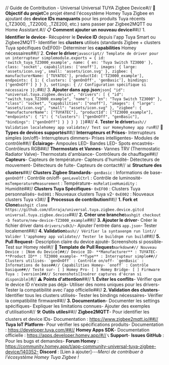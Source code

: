// Guide de Contribution - Universal Universal TUYA Zigbee Device#// 🎯 **Objectif du projet**Ce projet étend l'écosystème Homey Tuya Zigbee en ajoutant des **device IDs manquants** pour les produits Tuya récents (_TZ3000, _TZ2000, _TZE200, etc.) sans passer par Zigbee2MQTT ou Home Assistant.#// 📋 **Comment ajouter un nouveau device**##// 1. **Identifier le device**- Récupérer le **Device ID** depuis l'app Tuya Smart ou Zigbee2MQTT- Identifier les **clusters** utilisés (standards Zigbee + clusters Tuya spécifiques 0xEF00)- Déterminer les **capabilities** Homey nécessaires##// 2. **Créer le driver**```javascript// Template de driver pour un interrupteur simplemodule.exports = { id: 'switch_tuya_TZ3000_example', name: { en: 'Tuya Switch TZ3000' }, class: 'socket', capabilities: ['onoff'], images: { large: 'assets/icon.svg', small: 'assets/icon.svg' }, zigbee: { manufacturerName: ['TUYATEC'], productId: ['TZ3000_example'], endpoints: { 1: { clusters: ['genOnOff', 'genBasic'], bindings: ['genOnOff'] } } }, settings: { // Configuration spécifique si nécessaire }};```##// 3. **Ajouter dans app.json**```json{ "id": "universal.tuya.zigbee.device", "drivers": [ { "id": "switch_tuya_TZ3000_example", "name": { "en": "Tuya Switch TZ3000" }, "class": "socket", "capabilities": ["onoff"], "images": { "large": "assets/icon.svg", "small": "assets/icon.svg" }, "zigbee": { "manufacturerName": ["TUYATEC"], "productId": ["TZ3000_example"], "endpoints": { "1": { "clusters": ["genOnOff", "genBasic"], "bindings": ["genOnOff"] } } } } ]}```##// 4. **Tester le driver**```bash// Validation localehomey app validate// Test sur Homeyhomey app run```#// 🔧 **Types de devices supportés**##// **Interrupteurs et Prises**- Interrupteurs simples (on/off)- Interrupteurs dimmers- Prises intelligentes- Modules de contrôle##// **Éclairage**- Ampoules LED- Bandes LED- Spots encastrés- Contrôleurs RGB##// **Thermostats et Vannes**- Vannes TRV (Thermostatic Radiator Valve)- Thermostats d'ambiance- Contrôleurs de chauffage##// **Capteurs**- Capteurs de température- Capteurs d'humidité- Détecteurs de mouvement- Détecteurs de fuite- Capteurs de contact#// 📊 **Structure des clusters**##// **Clusters Zigbee Standards**- `genBasic` : Informations de base- `genOnOff` : Contrôle on/off- `genLevelCtrl` : Contrôle de luminosité- `msTemperatureMeasurement` : Température- `msRelativeHumidity` : Humidité##// **Clusters Tuya Spécifiques**- `0xEF00` : Clusters Tuya personnalisés- `0xE001` : Nouveaux clusters Tuya v2- `0xE002` : Nouveaux clusters Tuya v3#// 🚀 **Processus de contribution**##// **1. Fork et Clone**```bashgit clone https://github.com/dlnraja/universal.tuya.zigbee.device.gitcd universal.tuya.zigbee.device```##// **2. Créer une branche**```bashgit checkout -b feature/new-device-TZ3000_example```##// **3. Ajouter le driver**- Créer le fichier driver dans `drivers/sdk3/`- Ajouter l'entrée dans `app.json`- Tester localement##// **4. Validation**```bash// Vérifier la syntaxenpm run lint// Valider l'apphomey app validate// Tester le buildnpm run build```##// **5. Pull Request**- Description claire du device ajouté- Screenshots si possible- Test sur Homey réel#// 📝 **Template de Pull Request**```markdown#// Nouveau Device : [Nom du Device]##// Device ID- **Manufacturer** : TUYATEC- **Product ID** : TZ3000_example- **Type** : Interrupteur simple##// Clusters utilisés- `genOnOff` : Contrôle on/off- `genBasic` : Informations de base##// Capabilities Homey- `onoff` : Contrôle basique##// Testé sur- [ ] Homey Pro- [ ] Homey Bridge- [ ] Firmware Tuya : [version]##// Screenshots[Insérer captures d'écran si disponible]```#// ⚠️ **Points d'attention**##// **1. Éviter les conflits**- Vérifier que le device ID n'existe pas déjà- Utiliser des noms uniques pour les drivers- Tester la compatibilité avec l'app officielle##// **2. Validation des clusters**- Identifier tous les clusters utilisés- Tester les bindings nécessaires- Vérifier la compatibilité firmware##// **3. Documentation**- Documenter les settings spécifiques- Expliquer les limitations connues- Ajouter des exemples d'utilisation#// 🛠️ **Outils utiles**##// **Zigbee2MQTT**- Pour identifier les clusters et device IDs- Documentation : https://www.zigbee2mqtt.io/##// **Tuya IoT Platform**- Pour vérifier les spécifications produits- Documentation : https://developer.tuya.com/##// **Homey Apps SDK**- Documentation officielle : https://apps.developer.homey.app/#// 📞 **Support**- **Issues GitHub** : Pour les bugs et demandes- **Forum Homey** : https://community.homey.app/t/app-community-universal-tuya-zigbee-device/140352- **Discord** : [Lien à ajouter]---*Merci de contribuer à l'écosystème Homey Tuya Zigbee !*